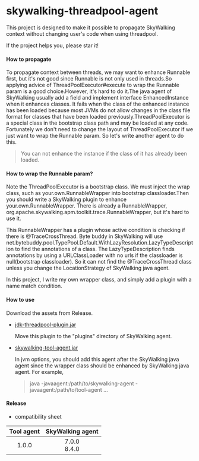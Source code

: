 # skywalking-threadpool-agent

This project is designed to make it possible to propagate SkyWalking context without changing user's code when using threadpool.

If the project helps you, please star it!

#### How to propagate

To propagate context between threads, we may want to enhance Runnable first, but it's not good since Runnable is not only 
used in threads.So applying advice of ThreadPoolExecutor#execute to wrap the Runnable param is a good choice.However, it's hard to do 
it.The java agent of SkyWalking usually add a field and implement interface EnhancedInstance when it enhances classes.
It fails when the class of the enhanced instance has been loaded because most JVMs do not allow changes in the class 
file format for classes that have been loaded previously.ThreadPoolExecutor is a special class in the bootstrap class 
path and may be loaded at any code. Fortunately we don't need to change the layout of ThreadPoolExecutor if we just want 
to wrap the Runnable param. So let's write another agent to do this.

> You can not enhance the instance if the class of it has already been loaded.



#### How to wrap the Runnable param?

Note the ThreadPoolExecutor is a bootstrap class. We must inject the wrap class, such as your.own.RunnableWrapper into 
bootstrap classloader.Then you should write a SkyWalking plugin to enhance your.own.RunnableWrapper. There is already a 
RunnableWrapper, org.apache.skywalking.apm.toolkit.trace.RunnableWrapper, but it's hard to use it.

This RunnableWrapper has a plugin whose active condition is checking if there is @TraceCrossThread. Byte buddy in 
SkyWalking will use net.bytebuddy.pool.TypePool.Default.WithLazyResolution.LazyTypeDescription to find the annotations 
of a class. The LazyTypeDescription finds annotations by using a URLClassLoader with no urls if the classloader is 
null(bootstrap classloader). So it can not find the @TraceCrossThread class unless you change the LocationStrategy of 
SkyWalking java agent.

In this project, I write my own wrapper class, and simply add a plugin with a name match condition.

#### How to use

Download the assets from Release.
* [jdk-threadpool-plugin.jar](https://github.com/libinglong/skywalking-threadpool-agent/releases/download/v1.0.0/jdk-threadpool-plugin.jar)

  Move this plugin to the "plugins" directory of SkyWalking agent.

* [skywalking-tool-agent.jar](https://github.com/libinglong/skywalking-threadpool-agent/releases/download/v1.0.0/skywalking-tool-agent.jar)

  In jvm options, you should add this agent after the SkyWalking java agent since the wrapper class should be enhanced 
  by SkyWalking java agent. For example,

  > java -javaagent:/path/to/skywalking-agent -javaagent:/path/to/tool-agent ...



#### Release

* compatibility sheet

| Tool agent | SkyWalking agent |
| :--------: | :--------------: |
|   1.0.0    | 7.0.0<br />8.4.0 |

